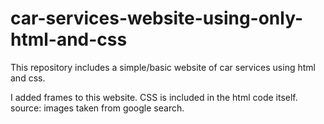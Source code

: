 # car-services-website-using-only-html-and-css
This repository includes a simple/basic website of car services using html and css.

I added frames to this website.
CSS is included in the html code itself.
source: images taken from google search.
